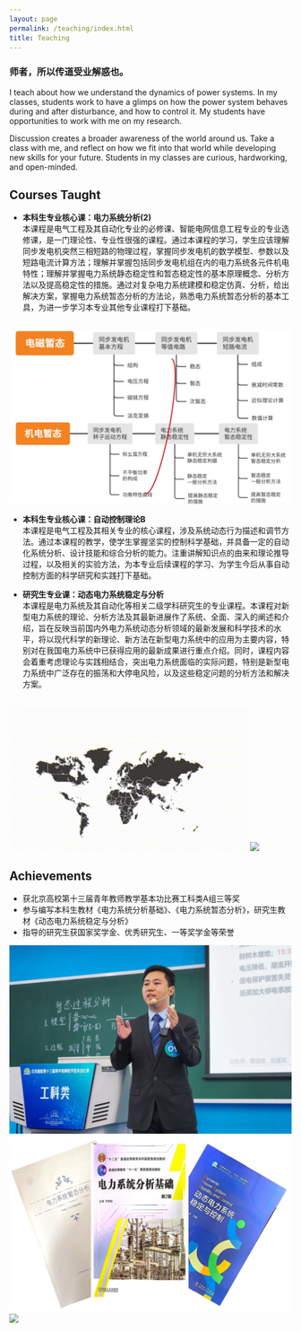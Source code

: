 ```yaml
---
layout: page
permalink: /teaching/index.html
title: Teaching
---
```


### 师者，所以传道受业解惑也。
I teach about how we understand the dynamics of power systems. In my classes, students work to have a glimps on how the power system behaves during and after disturbance, and how to control it. My students have opportunities to work with me on my research.

Discussion creates a broader awareness of the world around us. Take a class with me, and reflect on how we fit into that world while developing new skills for your future. Students in my classes are curious, hardworking, and open-minded. 

## Courses Taught

- **本科生专业核心课：电力系统分析(2)**
<br>本课程是电气工程及其自动化专业的必修课、智能电网信息工程专业的专业选修课，是一门理论性、专业性很强的课程。通过本课程的学习，学生应该理解同步发电机突然三相短路的物理过程，掌握同步发电机的数学模型、参数以及短路电流计算方法；理解并掌握包括同步发电机组在内的电力系统各元件机电特性；理解并掌握电力系统静态稳定性和暂态稳定性的基本原理概念、分析方法以及提高稳定性的措施。通过对复杂电力系统建模和稳定仿真、分析，给出解决方案，掌握电力系统暂态分析的方法论，熟悉电力系统暂态分析的基本工具，为进一步学习本专业其他专业课程打下基础。
<br>
<div class="second">
<img src="/images/df2.jpg">
</div>

- **本科生专业核心课：自动控制理论B**
<br>本课程是电气工程及其相关专业的核心课程，涉及系统动态行为描述和调节方法。通过本课程的教学，使学生掌握坚实的控制科学基础，并具备一定的自动化系统分析、设计技能和综合分析的能力。注重讲解知识点的由来和理论推导过程，以及相关的实验方法，为本专业后续课程的学习、为学生今后从事自动控制方面的科学研究和实践打下基础。

- **研究生专业课：动态电力系统稳定与分析**
<br>本课程是电力系统及其自动化等相关二级学科研究生的专业课程。本课程对新型电力系统的理论、分析方法及其最新进展作了系统、全面、深入的阐述和介绍，旨在反映当前国内外电力系统动态分析领域的最新发展和科学技术的水平，将以现代科学的新理论、新方法在新型电力系统中的应用为主要内容，特别对在我国电力系统中已获得应用的最新成果进行重点介绍。同时，课程内容会着重考虑理论与实践相结合，突出电力系统面临的实际问题，特别是新型电力系统中广泛存在的振荡和大停电风险，以及这些稳定问题的分析方法和解决方案。
<br>
<div class="second">
<img src="/images/oscillation.gif" width="426" height="257">
<img src="/images/outage.gif">
</div>


## Achievements
- 获北京高校第十三届青年教师教学基本功比赛工科类A组三等奖<br>
- 参与编写本科生教材《电力系统分析基础》、《电力系统暂态分析》，研究生教材《动态电力系统稳定与分析》<br>
- 指导的研究生获国家奖学金、优秀研究生、一等奖学金等荣誉<br>

<div class="second">
<img src="/images/speech1.JPG">
<img src="/images/books.png">
<img src="/images/speech2.jpg">
</div>
